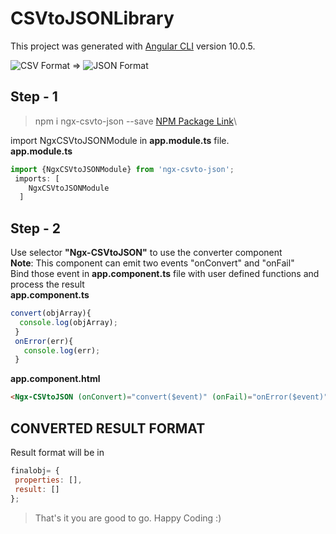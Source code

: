 # CSVtoJSONLibrary

This project was generated with [Angular CLI](https://github.com/angular/angular-cli) version 10.0.5.

![CSV Format](https://img.icons8.com/officel/48/000000/csv.png "CSV Format") => ![JSON Format](https://img.icons8.com/office/48/000000/json.png "JSON Format")

## Step - 1

> npm i ngx-csvto-json --save 
[NPM Package Link](https://www.npmjs.com/package/ngx-csvto-json "ngx-csvto-json")\

import NgxCSVtoJSONModule in **app.module.ts** file.  
**app.module.ts**
```javascript
import {NgxCSVtoJSONModule} from 'ngx-csvto-json';
 imports: [
    NgxCSVtoJSONModule
  ]
  ```

## Step - 2
Use selector **"Ngx-CSVtoJSON"** to use the converter component  
**Note**: This component can emit two events "onConvert" and "onFail"  
Bind those event in **app.component.ts** file with user defined functions and process the result  
**app.component.ts**
 ```javascript
 convert(objArray){
   console.log(objArray);
  }
  onError(err){
    console.log(err);
  }
```
**app.component.html**
```html
<Ngx-CSVtoJSON (onConvert)="convert($event)" (onFail)="onError($event)"></Ngx-CSVtoJSON>
```

## CONVERTED RESULT FORMAT
Result format will be in 
```javascript
finalobj= {
 properties: [],
 result: []
};
```
> That's it you are good to go. Happy Coding :)


